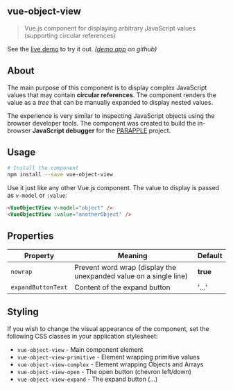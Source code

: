 ## vue-object-view

> Vue.js component for displaying arbitrary JavaScript values (supporting circular references)

See the [live demo](http://emanuelbuzek.eu/vov-demo/) to try it out. *([demo app](https://github.com/ebuzek/vue-object-view-demo) on github)*

## About
The main purpose of this component is to display complex JavaScript values that may contain **circular references**. The component renders the value as a *tree* that can be manually expanded to display nested values.

The experience is very similar to inspecting JavaScript objects using the browser developer tools. The component was created to build the in-browser **JavaScript debugger** for the [PARAPPLE](http://emanuelbuzek.eu/parapple/#/) project.

## Usage
```bash
# Install the component
npm install --save vue-object-view
```

Use it just like any other Vue.js component. The value to display is passed as `v-model` or `:value`:

```html
<VueObjectView v-model="object" />
<VueObjectView :value="anotherObject" />
```

## Properties

|  Property | Meaning  | Default  |
|----|----|----|
|  `nowrap` | Prevent word wrap (display the unexpanded value on a single line)  | **true**  |
|  `expandButtonText` | Content of the expand button  | '...'  |

## Styling
If you wish to change the visual appearance of the component, set the following CSS classes in your application stylesheet: 

- `vue-object-view` - Main component element
- `vue-object-view-primitive` - Element wrapping primitive values
- `vue-object-view-complex` - Element wrapping Objects and Arrays
- `vue-object-view-open` - The open button (chevron left/down)
- `vue-object-view-expand` - The expand button (...)